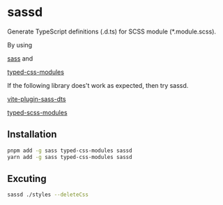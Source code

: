 # sassd

Generate TypeScript definitions (.d.ts) for SCSS module (*.module.scss). 

By using 

[sass](https://sass-lang.com/) and

[typed-css-modules](https://www.npmjs.com/package/typed-css-modules)


If the following library does't work as expected, then try sassd.

[vite-plugin-sass-dts](https://github.com/activeguild/vite-plugin-sass-dts)

[typed-scss-modules](https://github.com/skovy/typed-scss-modules)

## Installation
```bash
pnpm add -g sass typed-css-modules sassd
yarn add -g sass typed-css-modules sassd
```

## Excuting
```bash
sassd ./styles --deleteCss
```
